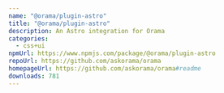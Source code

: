```yaml
---
name: "@orama/plugin-astro"
title: "@orama/plugin-astro"
description: An Astro integration for Orama
categories:
  - css+ui
npmUrl: https://www.npmjs.com/package/@orama/plugin-astro
repoUrl: https://github.com/askorama/orama
homepageUrl: https://github.com/askorama/orama#readme
downloads: 781
---
```

